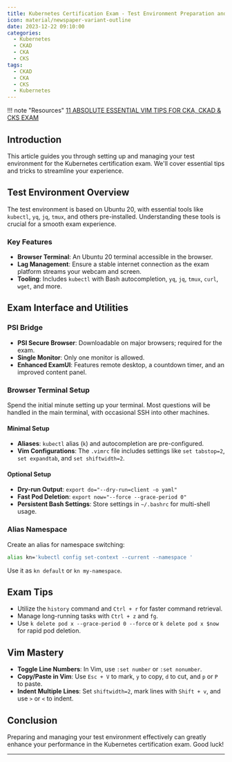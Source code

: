 ```yaml
---
title: Kubernetes Certification Exam - Test Environment Preparation and Management
icon: material/newspaper-variant-outline
date: 2023-12-22 09:10:00
categories:
  - Kubernetes
  - CKAD
  - CKA
  - CKS
tags:
  - CKAD
  - CKA
  - CKS 
  - Kubernetes
---
```


!!! note "Resources"
    [11 ABSOLUTE ESSENTIAL VIM TIPS FOR CKA, CKAD & CKS EXAM](https://youtu.be/TlyXfEpFvKI?si=mkCZDlIbOikCsUIA)

## Introduction

This article guides you through setting up and managing your test environment for the Kubernetes certification exam. We'll cover essential tips and tricks to streamline your experience.

## Test Environment Overview

The test environment is based on Ubuntu 20, with essential tools like `kubectl`, `yq`, `jq`, `tmux`, and others pre-installed. Understanding these tools is crucial for a smooth exam experience.

### Key Features

- **Browser Terminal**: An Ubuntu 20 terminal accessible in the browser.
- **Lag Management**: Ensure a stable internet connection as the exam platform streams your webcam and screen.
- **Tooling**: Includes `kubectl` with Bash autocompletion, `yq`, `jq`, `tmux`, `curl`, `wget`, and more.

## Exam Interface and Utilities

### PSI Bridge

- **PSI Secure Browser**: Downloadable on major browsers; required for the exam.
- **Single Monitor**: Only one monitor is allowed.
- **Enhanced ExamUI**: Features remote desktop, a countdown timer, and an improved content panel.

### Browser Terminal Setup

Spend the initial minute setting up your terminal. Most questions will be handled in the main terminal, with occasional SSH into other machines.

#### Minimal Setup

- **Aliases**: `kubectl` alias (`k`) and autocompletion are pre-configured.
- **Vim Configurations**: The `.vimrc` file includes settings like `set tabstop=2`, `set expandtab`, and `set shiftwidth=2`.

#### Optional Setup

- **Dry-run Output**: `export do="--dry-run=client -o yaml"`
- **Fast Pod Deletion**: `export now="--force --grace-period 0"`
- **Persistent Bash Settings**: Store settings in `~/.bashrc` for multi-shell usage.

### Alias Namespace

Create an alias for namespace switching:

```bash
alias kn='kubectl config set-context --current --namespace '
```

Use it as `kn default` or `kn my-namespace`.

## Exam Tips

- Utilize the `history` command and `Ctrl + r` for faster command retrieval.
- Manage long-running tasks with `Ctrl + z` and `fg`.
- Use `k delete pod x --grace-period 0 --force` or `k delete pod x $now` for rapid pod deletion.

## Vim Mastery

- **Toggle Line Numbers**: In Vim, use `:set number` or `:set nonumber`.
- **Copy/Paste in Vim**: Use `Esc + V` to mark, `y` to copy, `d` to cut, and `p` or `P` to paste.
- **Indent Multiple Lines**: Set `shiftwidth=2`, mark lines with `Shift + v`, and use `>` or `<` to indent.

## Conclusion

Preparing and managing your test environment effectively can greatly enhance your performance in the Kubernetes certification exam. Good luck!

---
